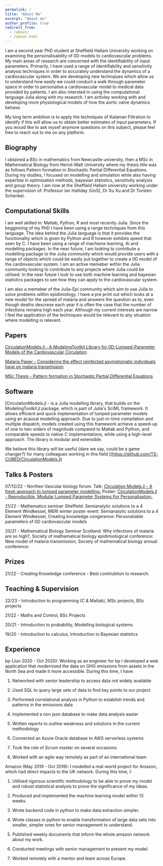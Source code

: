 ```yaml
---
permalink: /
title: "About Me"
excerpt: "About me"
author_profile: true
redirect_from: 
  - /about/
  - /about.html
---
```


I am a second year PhD student at Sheffield Hallam University working on examining the personalisability of 0D models to cardiovascular problems. My main areas of research are concerned with the identifiability of input parameters. Primarily, I have used a range of identifiability and sensitivity analysis techniques in order to accurately understand the dynamics of a cardiovascular system. We are developing new technqiues which allow us to understand how easily we could conduct a walk through parameter space in order to personalise a cardiovascular model to medical data provided by paitents. I am also intersted in using the computational language Julia along with my research. I am activley working with and developing more physiological models of how the aortic valve dynamics behave.

My long term ambition is to apply the techniques of Kalaman Filtration to identify if this will allow us to obtain better estimates of input parameters. If you would like to ask mysef anymore questions on this subject, please feel free to reach out to me on any platform.

Biography
------
I obtained a BSc in mathematics from Newcastle university, then a MSc in Mathematical Biology from Heriot-Watt University where my thesis title was as follows Pattern formation in Stochastic Partial Differential Equations. During my studies, I focused on modelling and simulation while also having expertise in optimisation methods, bayesian statistics, sensitivity analysis and group theory. I am now at the Sheffield Hallam university working under the supervision of: Professor Ian Halliday (UoS), Dr Xu Xu and Dr Torsten Schenkel.  

Computational Skills
------
I am well skilled in: Matlab, Python, R and most recently Julia. Since the begginning of my PhD I have been using a range techniques from this language. The idea behind the Julia language is that it provides the functionality which is given by Python and R however exhibits speed that seen by C. I have been using a range of machiene learning, Ai and modelling packages. In the near future, I am looking to contribute a modelling package to the Julia community which would provide users with a range of objects which could be easily put together to create a 0D model of the cardiovascular system. I am an active memeber within the Julia community looking to contribute to any projects where Julia could be utilised. In the near future I look to use both machine learning and bayesian statistics packages to see how they can apply to the cardiovascular system. 

I am also a memeber of the Julia-Epi community which aim to use Julia to solve problems within epidimiology. I have a pre print out which looks at a new model for the spread of malaria and answers the question as to, even though deaths descrese each year it is often the case that the number of infections remains high each year. Although my current interests are narrow I feel the application of the techniques would be relevant to any situation where modelling is relevant. 

Papers 
------
[CirculationModels.jl - A ModelingToolkit Library for 0D-Lumped-Parameter Models of the Cardiovascular Circulation](https://h-sax.github.io/files/Joss_CM.pdf)

[Malaria Paper - Considering the effect reinfected asymptomatic individuals have on malaria transmission ](https://h-sax.github.io/files/Malaria.pdf)
 
[MSc Thesis - Pattern formation in Stochastic Partial Differential Equations](https://h-sax.github.io/files/MSc_Project.pdf)

Software
------
[CirculationModels.jl - is a Julia modelling library, that builds on the ModelingToolkit.jl package, which is part of Julia's SciML framework. It allows efficient and quick implementation of lumped parameter models using an acausal modelling approach. Due to just-in-time compilation and multiple dispatch, models created using this framework achieve a speed-up of one to two orders of magnitude compared to Matlab and Python, and comparable speeds to native C implementations, while using a high-level approach. The library is modular and extensible.

We believe this library will be useful (dare we say, could be a game changer?) for many colleagues working in this field.](https://github.com/TS-CUBED/CirculationModels.jl)
 
Talks & Posters
------
07/12/22 - Northen Vascular biology forum. Talk: [Circulation Models.jl – A fresh approach to lumped parameter modelling.](https://h-sax.github.io/files/NVBF.html) Poster: [CirculationModels.jl - Reproducible, Modular Lumped Parameter Systems For Personalisation.](https://h-sax.github.io/files/Northen_Vascular_Biology_Forum.pdf)

21/22 - Mathematics seminar Sheffield: Semianalytic solutions to a 4 Element Windkessel, MERI winter poster event: Semianalytic solutions to a 4 Element Windkessel, Creating knowledge congerence: Personaliable parameters of 0D cardiovascular models

20/21 - Mathematical Biology Seminar Scotland: Why infections of malaria are so high?, Society of mathematical biology epidimiological conference: New model of malaria transmission, Society of mathematical biology annual conference: 

Prizes 
------
21/22 - Creating Knowledge conference - Best contriubtion to research.

Teaching & Supervision
------
22/23 -  Introduction to programming (C & Matlab), MSc projects, BSc projects

21/22 - Maths and Control, BSc Projects

20/21 - Introduction to probability, Modelling biological systems

19/20 - Introduction to calculus, Introduction to Bayesian statistics

Experience
------
bp (Jun 2020 - Oct 2020): Working as an engineer for bp I developed a web application that modernised the data on GHG emissions from assets in the North Sea and made it more accessible. During this time, I have:

1) Networked with senior leadership to access data not widely available

2) Used SQL to query large sets of data to find key points to our project

3) Performed correlational analysis in Python to establish trends and patterns in the emissions data

4) Implemented a non json database to make data analysis easier

5) Written reports to outline weakness and solutions in the current methodology

6) Connected an Azure Oracle database to AWS serverless systems

7) Took the role of Scrum master on several occasions

8) Worked with an agile way remotely as part of an international team 

Amazon (May 2019 - Oct 2019): I modelled a real-world project for Amazon, which had direct impacts to the UK network. During this time, I:

1) Utilised rigorous scientific methodology to be able to prove my model and robust statistical analysis to prove the significance of my ideas.

2) Produced and implemented the machine learning model within 13 weeks.

3) Wrote backend code in python to make data extraction simpler.

4) Wrote classes in python to enable transformation of large data sets into smaller, simpler ones for senior management to understand.

5) Published weekly documents that inform the whole amazon network about my work.

6) Conducted meetings with senior management to present my model.

7) Worked remotely with a mentor and team across Europe.
